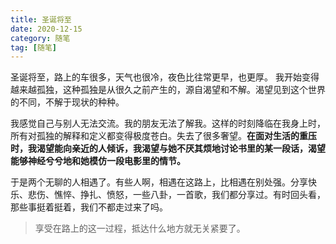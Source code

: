 ```yaml
---
title: 圣诞将至
date: 2020-12-15
category: 随笔
tag: [随笔]
---
```

圣诞将至，路上的车很多，天气也很冷，夜色比往常更早，也更厚。
我开始变得越来越孤独，这种孤独是从很久之前产生的，源自渴望和不解。渴望见到这个世界的不同，不解于现状的种种。

我感觉自己与别人无法交流。我的朋友无法了解我。这样的时刻降临在我身上时，所有对孤独的解释和定义都变得极度苍白。失去了很多奢望。**在面对生活的重压时，我渴望能向亲近的人倾诉，我渴望与她不厌其烦地讨论书里的某一段话，渴望能够神经兮兮地和她模仿一段电影里的情节。**

于是两个无聊的人相遇了。有些人啊，相遇在这路上，比相遇在别处强。分享快乐、悲伤、憔悴、挣扎、愤怒，一些八卦，一首歌，我们都分享过。有时回头看，那些事挺着挺着，我们不都走过来了吗。
>享受在路上的这一过程，抵达什么地方就无关紧要了。